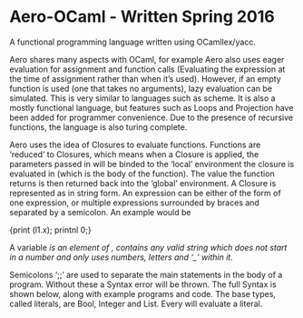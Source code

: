 # Aero-OCaml - Written Spring 2016

A functional programming language written using OCamllex/yacc.

Aero shares many aspects with OCaml, for example Aero also uses eager evaluation for assignment and function calls (Evaluating the expression at the time of assignment rather than when it’s used). However, if an empty function is used (one that takes no arguments), lazy evaluation can be simulated. This is very similar to languages such as scheme. It is also a mostly functional language, but features such as Loops and Projection have been added for programmer convenience. Due to the presence of recursive functions, the language is also turing complete.

Aero uses the idea of Closures to evaluate functions. Functions are ‘reduced’ to Closures, which means when a Closure is applied, the parameters passed in will be binded to the ‘local’ environment the closure is evaluated in (which is the body of the function). The value the function returns is then returned back into the ‘global’ environment. A Closure is represented as <fun> in string form.
An expression <expr> can be either of the form of one expression, or multiple expressions surrounded by braces and separated by a semicolon. An example would be 

{print (l1.x); printnl 0;} 

A variable <var> is an element of <expr>, contains any valid string which does not start in a number and only uses numbers, letters and ‘_’ within it.

Semicolons ‘;;’ are used to separate the main statements in the body of a program. Without these a Syntax error will be thrown. The full Syntax is shown below, along with example programs and code.
The base types, called literals, are Bool, Integer and List. Every <expr> will evaluate a literal.

